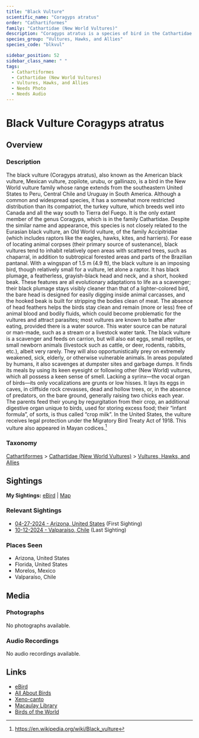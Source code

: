```yaml
---
title: "Black Vulture"
scientific_name: "Coragyps atratus"
order: "Cathartiformes"
family: "Cathartidae (New World Vultures)"
description: "Coragyps atratus is a species of bird in the Cathartidae (New World Vultures) family. It has been observed 6 times."
species_group: "Vultures, Hawks, and Allies"
species_code: "blkvul"

sidebar_position: 52
sidebar_class_name: " "
tags: 
  - Cathartiformes
  - Cathartidae (New World Vultures)
  - Vultures, Hawks, and Allies
  - Needs Photo
  - Needs Audio
---
```


# Black Vulture <span className='sci_name'>Coragyps atratus</span>

## Overview

### Description
The black vulture (Coragyps atratus), also known as the American black vulture, Mexican vulture, zopilote, urubu, or gallinazo, is a bird in the New World vulture family whose range extends from the southeastern United States to Peru, Central Chile and Uruguay in South America. Although a common and widespread species, it has a somewhat more restricted distribution than its compatriot, the turkey vulture, which breeds well into Canada and all the way south to Tierra del Fuego. It is the only extant member of the genus Coragyps, which is in the family Cathartidae. Despite the similar name and appearance, this species is not closely related to the Eurasian black vulture, an Old World vulture, of the family Accipitridae (which includes raptors like the eagles, hawks, kites, and harriers). For ease of locating animal corpses (their primary source of sustenance), black vultures tend to inhabit relatively open areas with scattered trees, such as chaparral, in addition to subtropical forested areas and parts of the Brazilian pantanal.
With a wingspan of 1.5 m (4.9 ft), the black vulture is an imposing bird, though relatively small for a vulture, let alone a raptor. It has black plumage, a featherless, grayish-black head and neck, and a short, hooked beak. These features are all evolutionary adaptations to life as a scavenger; their black plumage stays visibly cleaner than that of a lighter-colored bird, the bare head is designed for easily digging inside animal carcasses, and the hooked beak is built for stripping the bodies clean of meat. The absence of head feathers helps the birds stay clean and remain (more or less) free of animal blood and bodily fluids, which could become problematic for the vultures and attract parasites; most vultures are known to bathe after eating, provided there is a water source. This water source can be natural or man-made, such as a stream or a livestock water tank.
The black vulture is a scavenger and feeds on carrion, but will also eat eggs, small reptiles, or small newborn animals (livestock such as cattle, or deer, rodents, rabbits, etc.), albeit very rarely. They will also opportunistically prey on extremely weakened, sick, elderly, or otherwise vulnerable animals. In areas populated by humans, it also scavenges at dumpster sites and garbage dumps. It finds its meals by using its keen eyesight or following other (New World) vultures, which all possess a keen sense of smell. Lacking a syrinx—the vocal organ of birds—its only vocalizations are grunts or low hisses. It lays its eggs in caves, in cliffside rock crevasses, dead and hollow trees, or, in the absence of predators, on the bare ground, generally raising two chicks each year. The parents feed their young by regurgitation from their crop, an additional digestive organ unique to birds, used for storing excess food; their “infant formula”, of sorts, is thus called “crop milk”. In the United States, the vulture receives legal protection under the Migratory Bird Treaty Act of 1918. This vulture also appeared in Mayan codices.[^1]

[^1]: https://en.wikipedia.org/wiki/Black_vulture

### Taxonomy
[Cathartiformes](/tags/cathartiformes) > [Cathartidae (New World Vultures)](/tags/cathartidae-new-world-vultures) > [Vultures, Hawks, and Allies](/tags/vultures-hawks-and-allies)


## Sightings

**My Sightings:** [eBird](https://ebird.org/lifelist?r=world&time=life&spp=blkvul) | [Map](/map?species_code=blkvul)

### Relevant Sightings

* [04-27-2024 - Arizona, United States](https://ebird.org/checklist/S170587140) (First Sighting)
* [10-12-2024 - Valparaíso, Chile](https://ebird.org/checklist/S198994241) (Last Sighting)

### Places Seen

* Arizona, United States
* Florida, United States
* Morelos, Mexico
* Valparaíso, Chile



## Media
### Photographs
No photographs available.

### Audio Recordings
No audio recordings available.

## Links
* [eBird](https://ebird.org/species/blkvul) 
* [All About Birds](https://www.allaboutbirds.org/guide/blkvul) 
* [Xeno-canto](https://www.xeno-canto.org/species/coragyps-atratus) 
* [Macaulay Library](https://search.macaulaylibrary.org/catalog?taxonCode=blkvul&sort=rating_rank_desc)
* [Birds of the World](https://birdsoftheworld.org/bow/species/blkvul)
